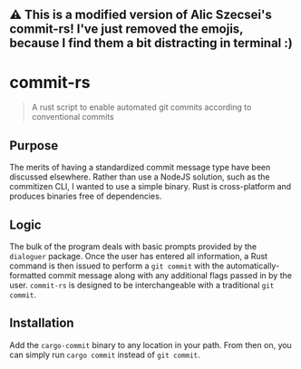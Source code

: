 ## ⚠️ This is a modified version of Alic Szecsei's commit-rs! I've just removed the emojis, because I find them a bit distracting in terminal :)
#  commit-rs

> A rust script to enable automated git commits according to conventional commits

## Purpose

The merits of having a standardized commit message type have been discussed elsewhere. Rather than use a NodeJS solution, such as the commitizen CLI, I wanted to use a simple binary. Rust is cross-platform and produces binaries free of dependencies.

## Logic

The bulk of the program deals with basic prompts provided by the `dialoguer` package. Once the user has entered all information, a Rust command is then issued to perform a `git commit` with the automatically-formatted commit message along with any additional flags passed in by the user. `commit-rs` is designed to be interchangeable with a traditional `git commit`.

## Installation

Add the `cargo-commit` binary to any location in your path. From then on, you can simply run `cargo commit` instead of `git commit`.
